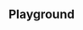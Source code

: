 <script setup>
import SwaggerUI from "@/swagger/view/SwaggerUI.vue";

import baseAllAbsWithQueryJson from "@/swagger/json/records/solr/all-record-with-query.json";
import cpAllAbsWithQueryJson from "@/swagger/json/cp/solr/all-record-with-query.json";

import baseAllAbsPermitJson from "@/swagger/json/records/solr/all-record.json";
import cpAllAbsPermitJson from "@/swagger/json/cp/solr/all-record.json";

import baseAllAbsPermitWithCountryJson from "@/swagger/json/records/solr/all-record-with-country.json";
import cpAllAbsPermitWithCountryJson from "@/swagger/json/cp/solr/all-record-with-country.json";

import baseAllAbsPermitWithRegionJson from "@/swagger/json/records/solr/all-record-with-region.json";
import cpAllAbsPermitWithRegionJson from "@/swagger/json/cp/solr/all-record-with-region.json";

import baseAllAbsPermitWithSubFiltersJson from "@/swagger/json/records/solr/all-record-with-subfilters.json";
import cpAllAbsPermitWithSubFiltersJson from "@/swagger/json/cp/solr/all-record-with-subfilters.json";

function mergeJson(base, specific) {
  const merged = JSON.parse(JSON.stringify(base));
  merged.paths["/index"].get.parameters[0].schema.example = specific.example;
  return merged;
}

import { mergeSwaggerWithBase, deepClone } from "@/utils"

const swaggerSpecs = [
  { json: mergeSwaggerWithBase(deepClone(baseJson), cpAllRecordsJson, ['paths']) ,protected: false },
  { json: mergeSwaggerWithBase(deepClone(baseJson), cpAllRecordsWithCountryJson, ['paths']) ,protected: false },
  { json: mergeSwaggerWithBase(deepClone(baseJson), cpAllRecordsWithQueryJson, ['paths']) ,protected: false },
  { json: mergeSwaggerWithBase(deepClone(baseJson), cpAllRecordsWithRegionJson, ['paths']), protected: false },
  { json: mergeSwaggerWithBase(deepClone(baseJson), cpAllRecordsWithSubFiltersJson, ["paths"]), protected: false },
];

</script>

<!--@include: @/../components/records/solr.md-->

## Playground

<SwaggerUI :swaggerSpecs="swaggerSpecs"/>
